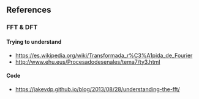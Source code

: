 ## References

### FFT & DFT
#### Trying to understand
* https://es.wikipedia.org/wiki/Transformada_r%C3%A1pida_de_Fourier
* http://www.ehu.eus/Procesadodesenales/tema7/ty3.html

#### Code
* https://jakevdp.github.io/blog/2013/08/28/understanding-the-fft/